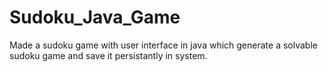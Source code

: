 # Sudoku_Java_Game
Made a sudoku game with user interface in java which generate a solvable sudoku game and save it persistantly in system.
